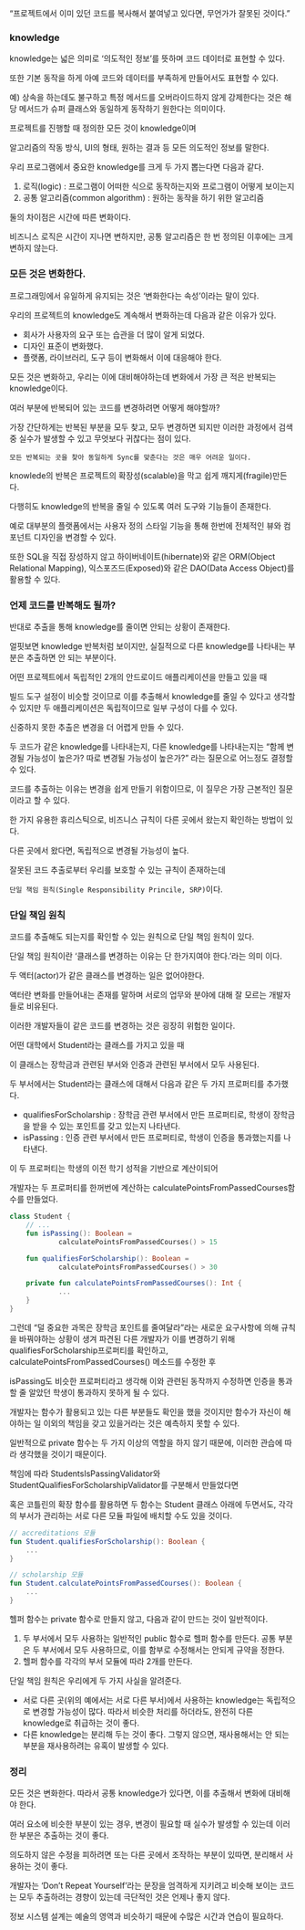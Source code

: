 “프로젝트에서 이미 있던 코드를 복사해서 붙여넣고 있다면, 무언가가 잘못된 것이다.”

### knowledge

knowledge는 넓은 의미로 ‘의도적인 정보’를 뜻하며 코드 데이터로 표현할 수 있다.

또한 기본 동작을 하게 아예 코드와 데이터를 부족하게 만들어서도 표현할 수 있다.

예) 상속을 하는데도 불구하고 특정 메서드를 오버라이드하지 않게 강제한다는 것은 해당 메서드가 슈퍼 클래스와 동일하게 동작하기 원한다는 의미이다.

프로젝트를 진행할 때 정의한 모든 것이 knowledge이며

알고리즘의 작동 방식, UI의 형태, 원하는 결과 등 모든 의도적인 정보를 말한다.

우리 프로그램에서 중요한 knowledge를 크게 두 가지 뽑는다면 다음과 같다.

1. 로직(logic) : 프로그램이 어떠한 식으로 동작하는지와 프로그램이 어떻게 보이는지
2. 공통 알고리즘(common algorithm) : 원하는 동작을 하기 위한 알고리즘

둘의 차이점은 시간에 따른 변화이다.

비즈니스 로직은 시간이 지나면 변하지만, 공통 알고리즘은 한 번 정의된 이후에는 크게 변하지 않는다.

### 모든 것은 변화한다.

프로그래밍에서 유일하게 유지되는 것은 ‘변화한다는 속성’이라는 말이 있다.

우리의 프로젝트의 knowledge도 계속해서 변화하는데 다음과 같은 이유가 있다.

- 회사가 사용자의 요구 또는 습관을 더 많이 알게 되었다.
- 디자인 표준이 변화했다.
- 플랫폼, 라이브러리, 도구 등이 변화해서 이에 대응해야 한다.

모든 것은 변화하고, 우리는 이에 대비해야하는데 변화에서 가장 큰 적은 반복되는 knowledge이다.

여러 부분에 반복되어 있는 코드를 변경하려면 어떻게 해야할까?

가장 간단하게는 반복된 부분을 모두 찾고, 모두 변경하면 되지만 이러한 과정에서 검색 중 실수가 발생할 수 있고 무엇보다 귀찮다는 점이 있다.

`모든 반복되는 곳을 찾아 동일하게 Sync를 맞춘다는 것은 매우 어려운 일이다.`

knowlede의 반복은 프로젝트의 확장성(scalable)을 막고 쉽게 깨지게(fragile)만든다.

다행히도 knowledge의 반복을 줄일 수 있도록 여러 도구와 기능들이 존재한다.

예로 대부분의 플랫폼에서는 사용자 정의 스타일 기능을 통해 한번에 전체적인 뷰와 컴포넌트 디자인을 변경할 수 있다.

또한 SQL을 직접 장성하지 않고 하이버네이트(hibernate)와 같은 ORM(Object Relational Mapping), 익스포즈드(Exposed)와 같은 DAO(Data Access Object)를 활용할 수 있다.

### 언제 코드를 반복해도 될까?

반대로 추출을 통해 knowledge를 줄이면 안되는 상황이 존재한다.

얼핏보면 knowledge 반복처럼 보이지만, 실질적으로 다른 knowledge를 나타내는 부분은 추출하면 안 되는 부분이다.

어떤 프로젝트에서 독립적인 2개의 안드로이드 애플리케이션을 만들고 있을 때

빌드 도구 설정이 비슷할 것이므로 이를 추출해서 knowledge를 줄일 수 있다고 생각할 수 있지만 두 애플리케이션은 독립적이므로 일부 구성이 다를 수 있다.

신중하지 못한 추출은 변경을 더 어렵게 만들 수 있다.

두 코드가 같은 knowledge를 나타내는지, 다른 knowledge를 나타내는지는 
“함께 변경될 가능성이 높은가? 따로 변경될 가능성이 높은가?” 라는 질문으로 어느정도 결정할 수 있다.

코드를 추출하는 이유는 변경을 쉽게 만들기 위함이므로, 이 질무은 가장 근본적인 질문 이라고 할 수 있다.

한 가지 유용한 휴리스틱으로, 비즈니스 규칙이 다른 곳에서 왔는지 확인하는 방법이 있다.

다른 곳에서 왔다면, 독립적으로 변경될 가능성이 높다.

잘못된 코드 추출로부터 우리를 보호할 수 있는 규칙이 존재하는데

`단일 책임 원칙(Single Responsibility Princile, SRP)`이다.

### 단일 책임 원칙

코드를 추출해도 되는지를 확인할 수 있는 원칙으로 단일 책임 원칙이 있다.

단일 책임 원칙이란 ‘클래스를 변경하는 이유는 단 한가지여야 한다.’라는 의미 이다.

두 액터(actor)가 같은 클래스를 변경하는 일은 없어야한다.

액터란 변화를 만들어내는 존재를 말하며 서로의 업무와 분야에 대해 잘 모르는 개발자들로 비유된다.

이러한 개발자들이 같은 코드를 변경하는 것은 굉장히 위험한 일이다.

어떤 대학에서 Student라는 클래스를 가지고 있을 때

이 클래스는 장학금과 관련된 부서와 인증과 관련된 부서에서 모두 사용된다.

두 부서에서는 Student라는 클래스에 대해서 다음과 같은 두 가지 프로퍼티를 추가했다.

- qualifiesForScholarship : 장학금 관련 부서에서 만든 프로퍼티로, 학생이 장학금을 받을 수 있는 포인트를 갖고 있는지 나타낸다.
- isPassing : 인증 관련 부서에서 만든 프로퍼티로, 학생이 인증을 통과했는지를 나타낸다.

이 두 프로퍼티는 학생의 이전 학기 성적을 기반으로 계산이되어

개발자는 두 프로퍼티를 한꺼번에 계산하는 calculatePointsFromPassedCourses함수를 만들었다.

```kotlin
class Student {
	// ...
	fun isPassing(): Boolean =
			calculatePointsFromPassedCourses() > 15

	fun qualifiesForScholarship(): Boolean =
			calculatePointsFromPassedCourses() > 30

	private fun calculatePointsFromPassedCourses(): Int {
			...
	}
}
```

그런데 “덜 중요한 과목은 장학금 포인트를 줄여달라”라는 새로운 요구사항에 의해 규칙을 바꿔야하는 상황이 생겨 파견된 다른 개발자가 이를 변경하기 위해 qualifiesForScholarship프로퍼티를 확인하고, calculatePointsFromPassedCourses() 메소드를 수정한 후

isPassing도 비슷한 프로퍼티라고 생각해 이와 관련된 동작까지 수정하면 인증을 통과할 줄 알았던 학생이 통과하지 못하게 될 수 있다.

개발자는 함수가 활용되고 있는 다른 부분들도 확인을 했을 것이지만 함수가 자신이 해야하는 일 이외의 책임을 갖고 있을거라는 것은 예측하지 못할 수 있다.

일반적으로 private 함수는 두 가지 이상의 역할을 하지 않기 때문에, 이러한 관습에 따라 생각했을 것이기 때문이다.

책임에 따라 StudentsIsPassingValidator와 StudentQualifiesForScholarshipValidator를 구분해서 만들었다면

혹은 코틀린의 확장 함수를 활용하면 두 함수는 Student 클래스 아래에 두면서도, 각각의 부서가 관리하는 서로 다른 모듈 파일에 배치할 수도 있을 것이다.

```kotlin
// accreditations 모듈
fun Student.qualifiesForScholarship(): Boolean {
	...
}

// scholarship 모듈
fun Student.calculatePointsFromPassedCourses(): Boolean {
	...
}
```

헬퍼 함수는 private 함수로 만들지 않고, 다음과 같이 만드는 것이 일반적이다.

1. 두 부서에서 모두 사용하는 일반적인 public 함수로 헬퍼 함수를 만든다. 공통 부분은 두 부서에서 모두 사용하므로, 이를 함부로 수정해서는 안되게 규약을 정한다.
2. 헬퍼 함수를 각각의 부서 모듈에 따라 2개를 만든다.

단일 책임 원칙은 우리에게 두 가지 사실을 알려준다.

- 서로 다른 곳(위의 예에서는 서로 다른 부서)에서 사용하는 knowledge는 독립적으로 변경할 가능성이 많다. 따라서 비슷한 처리를 하더라도, 완전히 다른 knowledge로 취급하는 것이 좋다.
- 다른 knowledge는 분리해 두는 것이 좋다. 그렇지 않으면, 재사용해서는 안 되는 부분을 재사용하려는 유혹이 발생할 수 있다.

### 정리

모든 것은 변화한다. 따라서 공통 knowledge가 있다면, 이를 추출해서 변화에 대비해야 한다.

여러 요소에 비슷한 부분이 있는 경우, 변경이 필요할 때 실수가 발생할 수 있는데 이러한 부분은 추출하는 것이 좋다.

의도하지 않은 수정을 피하려면 또는 다른 곳에서 조작하는 부분이 있따면, 분리해서 사용하는 것이 좋다.

개발자는 ‘Don’t Repeat Yourself’라는 문장을 엄격하게 지키려고 비슷해 보이는 코드는 모두 추출하려는 경향이 있는데 극단적인 것은 언제나 좋지 않다.

정보 시스템 설계는 예술의 영역과 비슷하기 때문에 수많은 시간과 연습이 필요하다.
